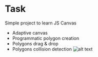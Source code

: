 # Task

Simple project to learn JS Canvas
- Adaptive canvas
- Programmatic polygon creation
- Polygons drag & drop
- Polygons collision detection
![alt text](https://anton.belstu.by/sn.gif)
